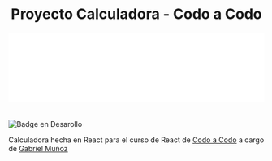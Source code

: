 <h1 align='center'> Proyecto Calculadora - Codo a Codo </h1>

<div align='center'>
    <img src="src/img/logo.png" alt="logo calculadora">
</div>

<br>

![Badge en Desarollo](https://img.shields.io/badge/STATUS-EN%20DESAROLLO-green)

Calculadora hecha en React para el curso de React de [Codo a Codo](https://agenciadeaprendizaje.bue.edu.ar/codo-a-codo/) a cargo de [Gabriel Muñoz](https://github.com/DevJumpProf)
